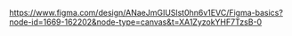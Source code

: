 https://www.figma.com/design/ANaeJmGIUSlst0hn6v1EVC/Figma-basics?node-id=1669-162202&node-type=canvas&t=XA1ZyzokYHF7TzsB-0
